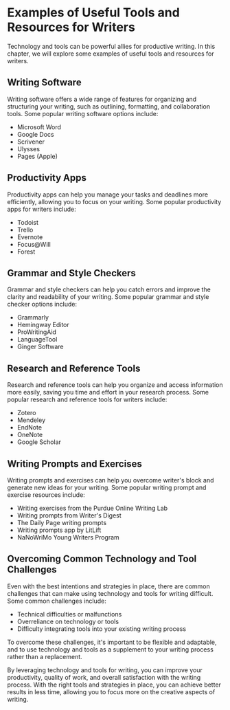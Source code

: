 Examples of Useful Tools and Resources for Writers
==========================================================================================================

Technology and tools can be powerful allies for productive writing. In this chapter, we will explore some examples of useful tools and resources for writers.

Writing Software
----------------

Writing software offers a wide range of features for organizing and structuring your writing, such as outlining, formatting, and collaboration tools. Some popular writing software options include:

* Microsoft Word
* Google Docs
* Scrivener
* Ulysses
* Pages (Apple)

Productivity Apps
-----------------

Productivity apps can help you manage your tasks and deadlines more efficiently, allowing you to focus on your writing. Some popular productivity apps for writers include:

* Todoist
* Trello
* Evernote
* Focus@Will
* Forest

Grammar and Style Checkers
--------------------------

Grammar and style checkers can help you catch errors and improve the clarity and readability of your writing. Some popular grammar and style checker options include:

* Grammarly
* Hemingway Editor
* ProWritingAid
* LanguageTool
* Ginger Software

Research and Reference Tools
----------------------------

Research and reference tools can help you organize and access information more easily, saving you time and effort in your research process. Some popular research and reference tools for writers include:

* Zotero
* Mendeley
* EndNote
* OneNote
* Google Scholar

Writing Prompts and Exercises
-----------------------------

Writing prompts and exercises can help you overcome writer's block and generate new ideas for your writing. Some popular writing prompt and exercise resources include:

* Writing exercises from the Purdue Online Writing Lab
* Writing prompts from Writer's Digest
* The Daily Page writing prompts
* Writing prompts app by LitLift
* NaNoWriMo Young Writers Program

Overcoming Common Technology and Tool Challenges
------------------------------------------------

Even with the best intentions and strategies in place, there are common challenges that can make using technology and tools for writing difficult. Some common challenges include:

* Technical difficulties or malfunctions
* Overreliance on technology or tools
* Difficulty integrating tools into your existing writing process

To overcome these challenges, it's important to be flexible and adaptable, and to use technology and tools as a supplement to your writing process rather than a replacement.

By leveraging technology and tools for writing, you can improve your productivity, quality of work, and overall satisfaction with the writing process. With the right tools and strategies in place, you can achieve better results in less time, allowing you to focus more on the creative aspects of writing.

